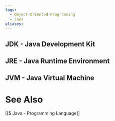 ```yaml
---
tags:
  - Object-Oriented-Programming
  - Java
aliases:
---
```

## JDK - Java Development Kit


## JRE - Java Runtime Environment



## JVM - Java Virtual Machine



# See Also
[[$ Java - Programming Language]]
